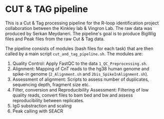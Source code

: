 # CUT & TAG pipeline 

This is a Cut & Tag processing pipeline for the R-loop identification project collaboration between the Kinkley lab & Vingron Lab.
The raw data was produced by Serkan Meydaneri. The pipeline's goal is to produce BigWig files and Peak files from the raw
Cut & Tag data.

The pipeline consists of modules (bash files for each task) that are then called by a main script `cut_and_tag_pipeline.sh`.
The modules are: 

1. Quality Control: Apply FastQC to the data `1_QC_Preprocessing.sh`.
2. Alignment: Mapping of CnT reads to the hg38 human genome and spike-in genome (`2_Alignment.sh` and `2bis_SpikeInAlignment.sh`).
3. Assessment of alignment: Scripts to assess number of duplicates, sequencing depth, fragment size etc.
4. Filter, conversion and Reproducibility Assessment: Filtering of low quality reads, convert files to bam bed and bw and assess reproducibility
between replicates.
5. IgG substraction and scaling
6. Peak calling with SEACR


